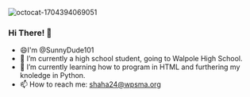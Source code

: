 
![octocat-1704394069051](https://github.com/SunnyDude101/SunnyDude101/assets/100776059/4b6d3647-777e-419e-82f5-f7dc339793fa)
### Hi There! 👋 
- 😄I'm @SunnyDude101
- 🔭 I’m currently a high school student, going to Walpole High School.
- 🌱 I’m currently learning how to program in HTML and furthering my knoledge in Python. 
- 📫 How to reach me: shaha24@wpsma.org
